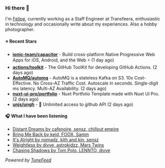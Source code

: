 ### Hi there 👋

I'm [Felipe](https://felipevm.com), currently working as a Staff Engineer at Transfeera, enthusiastic in technology and occasionally write about my experiences. Also a hobby photographer.

#### ⭐ Recent Stars
- **[ionic-team/capacitor](https://github.com/ionic-team/capacitor)** - Build cross-platform Native Progressive Web Apps for iOS, Android, and the Web ⚡️ (1 day ago)
- **[actions/toolkit](https://github.com/actions/toolkit)** - The GitHub ToolKit for developing GitHub Actions. (2 days ago)
- **[AutoMQ/automq](https://github.com/AutoMQ/automq)** - AutoMQ is a stateless Kafka on S3. 10x Cost-Effective. No Cross-AZ Traffic Cost. Autoscale in seconds. Single-digit ms latency. Multi-AZ Availability. (2 days ago)
- **[nuxt-ui-pro/portfolio](https://github.com/nuxt-ui-pro/portfolio)** - Nuxt Portfolio Template made with Nuxt UI Pro. (2 days ago)
- **[unjs/ungh](https://github.com/unjs/ungh)** - 🐙 Unlimited access to github API (2 days ago)

#### 🎧 What I have been listening
- [Distant Dreams by cafenoire, sensz, chillout empire](https://open.spotify.com/track/567sOGvpnKIFfooGxGbiNF)
- [Bring Me Back by keid, FOOX, Samm](https://open.spotify.com/track/3hieXUC2snizB3DV1OBOHK)
- [It&#39;s Alright by nomadz, kith and kin, sensz](https://open.spotify.com/track/5KhhubQdl3k9dZxs1FGnDP)
- [Weightless by divve, astrokidzz, Mars Twins](https://open.spotify.com/track/1s9RkT0dmUJfjZoXWjdNSb)
- [Chasing Shadows by Tom Polo, LENNTO, divve](https://open.spotify.com/track/21uBh0ht2yCmIfm2tpdofa)

_Powered by [TuneFeed](https://tunefeed.app?ref=github.com)_
